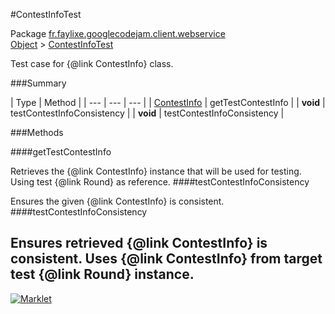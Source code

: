 #ContestInfoTest

Package [fr.faylixe.googlecodejam.client.webservice](README.md)<br>
[Object](../../../../java/langObject.md) > [ContestInfoTest](ContestInfoTest.md)

Test case for {@link ContestInfo} class.

###Summary


| Type | Method |
| --- | --- | --- |
| [ContestInfo](ContestInfo.md) | getTestContestInfo |
| **void** | testContestInfoConsistency |
| **void** | testContestInfoConsistency |

###Methods

####getTestContestInfo


Retrieves the {@link ContestInfo} instance
 that will be used for testing. Using
 test {@link Round} as reference.
####testContestInfoConsistency


Ensures the given {@link ContestInfo} is
 consistent.
####testContestInfoConsistency


Ensures retrieved {@link ContestInfo} is
 consistent. Uses {@link ContestInfo} from
 target test {@link Round} instance.
---
[![Marklet](https://img.shields.io/badge/Generated%20by-Marklet-green.svg)](https://github.com/Faylixe/marklet)